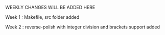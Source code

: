 WEEKLY CHANGES WILL BE ADDED HERE

Week 1 : Makefile, src folder added

Week 2 : reverse-polish with integer division and brackets support added 
